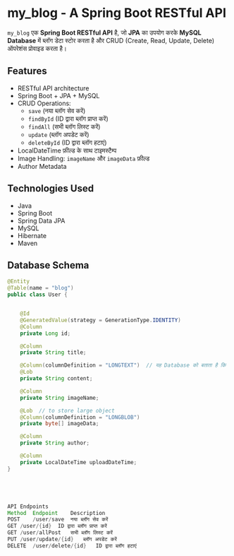# my_blog - A Spring Boot RESTful API  

`my_blog` एक **Spring Boot RESTful API** है, जो **JPA** का उपयोग करके **MySQL Database** में ब्लॉग डेटा स्टोर करता है और CRUD (Create, Read, Update, Delete) ऑपरेशंस प्रोवाइड करता है।  

##  Features  
- RESTful API architecture  
- Spring Boot + JPA + MySQL  
- CRUD Operations:  
  - `save` (नया ब्लॉग सेव करें)  
  - `findById` (ID द्वारा ब्लॉग प्राप्त करें)  
  - `findAll` (सभी ब्लॉग लिस्ट करें)  
  - `update` (ब्लॉग अपडेट करें)  
  - `deleteById` (ID द्वारा ब्लॉग हटाएं)  
- LocalDateTime फ़ील्ड के साथ टाइमस्टैम्प  
- Image Handling: `imageName` और `imageData` फ़ील्ड  
- Author Metadata  

## Technologies Used  
- Java   
- Spring Boot  
- Spring Data JPA  
- MySQL  
- Hibernate  
- Maven

##  Database Schema  
```java
@Entity
@Table(name = "blog")
public class User {


    @Id
    @GeneratedValue(strategy = GenerationType.IDENTITY)
    @Column
    private Long id;

    @Column
    private String title;

    @Column(columnDefinition = "LONGTEXT")  // यह Database को बताता है कि ये Data बहुत बड़ा हो सकता है
    @Lob
    private String content;

    @Column
    private String imageName;

    @Lob  // to store large object
    @Column(columnDefinition = "LONGBLOB")
    private byte[] imageData;

    @Column
    private String author;

    @Column
    private LocalDateTime uploadDateTime;
}





API Endpoints
Method	Endpoint	Description
POST	/user/save	नया ब्लॉग सेव करें
GET	/user/{id}	ID द्वारा ब्लॉग प्राप्त करें
GET	/user/allPost	सभी ब्लॉग लिस्ट करें
PUT	/user/update/{id}	ब्लॉग अपडेट करें
DELETE	/user/delete/{id}	ID द्वारा ब्लॉग हटाएं





